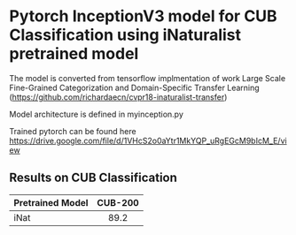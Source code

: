 # Pytorch InceptionV3 model for CUB Classification using iNaturalist pretrained model


The model is converted from tensorflow implmentation of work
Large Scale Fine-Grained Categorization and Domain-Specific Transfer Learning (https://github.com/richardaecn/cvpr18-inaturalist-transfer)


Model architecture is defined in myinception.py

Trained pytorch can be found here https://drive.google.com/file/d/1VHcS2o0aYtr1MkYQP_uRgEGcM9bIcM_E/view


## Results on CUB Classification
|    Pretrained Model            | CUB-200  |
| -------------            |:-------------:| 
| iNat           |   89.2  |



